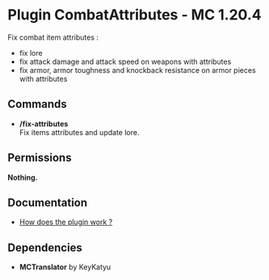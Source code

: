 # Plugin CombatAttributes - MC 1.20.4

Fix combat item attributes :
- fix lore
- fix attack damage and attack speed on weapons with attributes
- fix armor, armor toughness and knockback resistance on armor pieces with attributes

## Commands

- **/fix-attributes**  
Fix items attributes and update lore.

## Permissions

**Nothing.**

## Documentation

- [How does the plugin work ?](documentation/HOWITWORKS.md)

## Dependencies
- **MCTranslator** by KeyKatyu